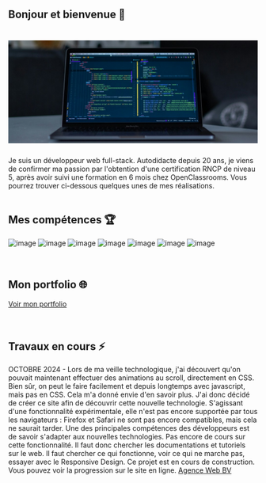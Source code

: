 ## Bonjour et bienvenue 👋

# ![Bernard VERA](https://github.com/Bernard-VERA/Bernard-VERA/blob/main/Banner.jpg)



Je suis un développeur web full-stack. Autodidacte depuis 20 ans, je viens de confirmer ma passion par l'obtention d'une certification RNCP de niveau 5, après avoir suivi une formation en 6 mois chez OpenClassrooms. Vous pourrez trouver ci-dessous quelques unes de mes réalisations. <br/>
<br/>


## Mes compétences :trophy:
  ![image](https://img.shields.io/badge/HTML5-E34F26?style=for-the-badge&logo=html5&logoColor=white)
  ![image](https://img.shields.io/badge/CSS3-1572B6?style=for-the-badge&logo=css3&logoColor=white)
  ![image](https://img.shields.io/badge/JavaScript-323330?style=for-the-badge&logo=javascript&logoColor=F7DF1E)
  ![image](https://img.shields.io/badge/React-20232A?style=for-the-badge&logo=react&logoColor=61DAFB) 
  ![image](https://img.shields.io/badge/Node.js-339933?style=for-the-badge&logo=nodedotjs&logoColor=white)
  ![image](https://img.shields.io/badge/Express.js-000000?style=for-the-badge&logo=express&logoColor=white)
  ![image](https://img.shields.io/badge/MongoDB-4EA94B?style=for-the-badge&logo=mongodb&logoColor=white) <br/>
  <br/>
  <br/>


  ## Mon portfolio :globe_with_meridians:
  <a href="https://bernard-vera.github.io/Portfolio/" target="_blank">Voir mon portfolio</a>
  <br/>
  <br/>
  <br/>

  
  ## Travaux en cours  ⚡
OCTOBRE 2024 - Lors de ma veille technologique, j'ai découvert qu'on pouvait maintenant effectuer des animations au scroll, directement en CSS. Bien sûr, on peut le faire facilement et depuis longtemps avec javascript, mais pas en CSS. Cela m'a donné envie d'en savoir plus. J'ai donc décidé de créer ce site afin de découvrir cette nouvelle technologie. S'agissant d'une fonctionnalité expérimentale, elle n'est pas encore supportée par tous les navigateurs : Firefox et Safari ne sont pas encore compatibles, mais cela ne saurait tarder.
Une des principales compétences des développeurs est de savoir s'adapter aux nouvelles technologies. Pas encore de cours sur cette fonctionnalité. Il faut donc chercher les documentations et tutoriels sur le web. Il faut chercher ce qui fonctionne, voir ce qui ne marche pas, essayer avec le Responsive Design. Ce projet est en cours de construction. Vous pouvez voir la progression sur le site en ligne. <a href="https://bernard-vera.github.io/Agence-Web/" target="_blank">Agence Web BV</a>
<br/>
<br/>


<!--
**Bernard-VERA/Bernard-VERA** is a ✨ _special_ ✨ repository because its `README.md` (this file) appears on your GitHub profile.

Here are some ideas to get you started:

- 🔭 I’m currently working on ...
- 🌱 I’m currently learning ...
- 👯 I’m looking to collaborate on ...
- 🤔 I’m looking for help with ...
- 💬 Ask me about ...
- 📫 How to reach me: ...
- 😄 Pronouns: ...
- ⚡ Fun fact: ...
-->
